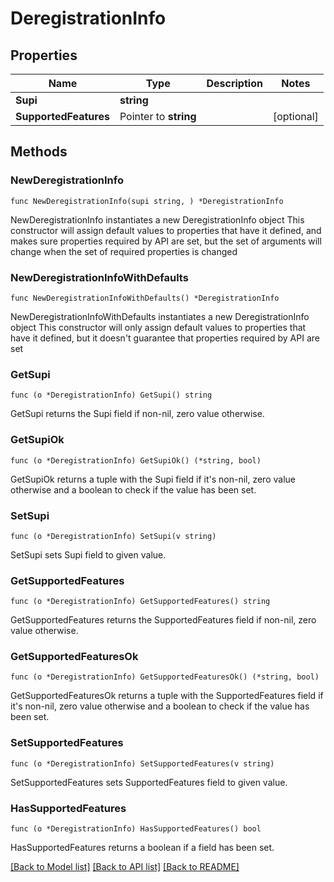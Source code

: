 # DeregistrationInfo

## Properties

Name | Type | Description | Notes
------------ | ------------- | ------------- | -------------
**Supi** | **string** |  | 
**SupportedFeatures** | Pointer to **string** |  | [optional] 

## Methods

### NewDeregistrationInfo

`func NewDeregistrationInfo(supi string, ) *DeregistrationInfo`

NewDeregistrationInfo instantiates a new DeregistrationInfo object
This constructor will assign default values to properties that have it defined,
and makes sure properties required by API are set, but the set of arguments
will change when the set of required properties is changed

### NewDeregistrationInfoWithDefaults

`func NewDeregistrationInfoWithDefaults() *DeregistrationInfo`

NewDeregistrationInfoWithDefaults instantiates a new DeregistrationInfo object
This constructor will only assign default values to properties that have it defined,
but it doesn't guarantee that properties required by API are set

### GetSupi

`func (o *DeregistrationInfo) GetSupi() string`

GetSupi returns the Supi field if non-nil, zero value otherwise.

### GetSupiOk

`func (o *DeregistrationInfo) GetSupiOk() (*string, bool)`

GetSupiOk returns a tuple with the Supi field if it's non-nil, zero value otherwise
and a boolean to check if the value has been set.

### SetSupi

`func (o *DeregistrationInfo) SetSupi(v string)`

SetSupi sets Supi field to given value.


### GetSupportedFeatures

`func (o *DeregistrationInfo) GetSupportedFeatures() string`

GetSupportedFeatures returns the SupportedFeatures field if non-nil, zero value otherwise.

### GetSupportedFeaturesOk

`func (o *DeregistrationInfo) GetSupportedFeaturesOk() (*string, bool)`

GetSupportedFeaturesOk returns a tuple with the SupportedFeatures field if it's non-nil, zero value otherwise
and a boolean to check if the value has been set.

### SetSupportedFeatures

`func (o *DeregistrationInfo) SetSupportedFeatures(v string)`

SetSupportedFeatures sets SupportedFeatures field to given value.

### HasSupportedFeatures

`func (o *DeregistrationInfo) HasSupportedFeatures() bool`

HasSupportedFeatures returns a boolean if a field has been set.


[[Back to Model list]](../README.md#documentation-for-models) [[Back to API list]](../README.md#documentation-for-api-endpoints) [[Back to README]](../README.md)


